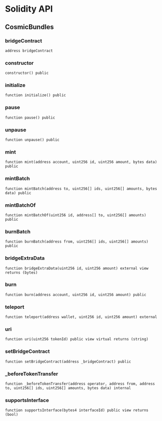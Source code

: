 # Solidity API

## CosmicBundles

### bridgeContract

```solidity
address bridgeContract
```

### constructor

```solidity
constructor() public
```

### initialize

```solidity
function initialize() public
```

### pause

```solidity
function pause() public
```

### unpause

```solidity
function unpause() public
```

### mint

```solidity
function mint(address account, uint256 id, uint256 amount, bytes data) public
```

### mintBatch

```solidity
function mintBatch(address to, uint256[] ids, uint256[] amounts, bytes data) public
```

### mintBatchOf

```solidity
function mintBatchOf(uint256 id, address[] to, uint256[] amounts) public
```

### burnBatch

```solidity
function burnBatch(address from, uint256[] ids, uint256[] amounts) public
```

### bridgeExtraData

```solidity
function bridgeExtraData(uint256 id, uint256 amount) external view returns (bytes)
```

### burn

```solidity
function burn(address account, uint256 id, uint256 amount) public
```

### teleport

```solidity
function teleport(address wallet, uint256 id, uint256 amount) external
```

### uri

```solidity
function uri(uint256 tokenId) public view virtual returns (string)
```

### setBridgeContract

```solidity
function setBridgeContract(address _bridgeContract) public
```

### _beforeTokenTransfer

```solidity
function _beforeTokenTransfer(address operator, address from, address to, uint256[] ids, uint256[] amounts, bytes data) internal
```

### supportsInterface

```solidity
function supportsInterface(bytes4 interfaceId) public view returns (bool)
```

